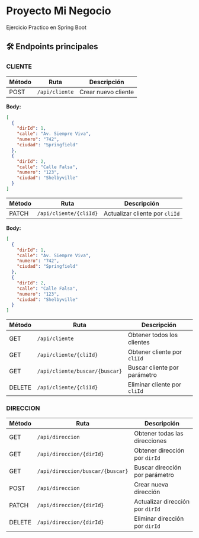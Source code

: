# Proyecto Mi Negocio

Ejercicio Practico en Spring Boot

## 🛠 Endpoints principales

### CLIENTE

| Método | Ruta           | Descripción         |
| ------ | -------------- | ------------------- |
| POST   | `/api/cliente` | Crear nuevo cliente |

**Body:**

```json
[
  {
    "dirId": 1,
    "calle": "Av. Siempre Viva",
    "numero": "742",
    "ciudad": "Springfield"
  },
  {
    "dirId": 2,
    "calle": "Calle Falsa",
    "numero": "123",
    "ciudad": "Shelbyville"
  }
]
```

| Método | Ruta                   | Descripción                    |
| ------ | ---------------------- | ------------------------------ |
| PATCH  | `/api/cliente/{cliId}` | Actualizar cliente por `cliId` |

**Body:**

```json
[
  {
    "dirId": 1,
    "calle": "Av. Siempre Viva",
    "numero": "742",
    "ciudad": "Springfield"
  },
  {
    "dirId": 2,
    "calle": "Calle Falsa",
    "numero": "123",
    "ciudad": "Shelbyville"
  }
]
```

| Método | Ruta                           | Descripción                  |
| ------ | ------------------------------ | ---------------------------- |
| GET    | `/api/cliente`                 | Obtener todos los clientes   |
| GET    | `/api/cliente/{cliId}`         | Obtener cliente por `cliId`  |
| GET    | `/api/cliente/buscar/{buscar}` | Buscar cliente por parámetro |
| DELETE | `/api/cliente/{cliId}`         | Eliminar cliente por `cliId` |

### DIRECCION

| Método | Ruta                             | Descripción                      |
| ------ | -------------------------------- | -------------------------------- |
| GET    | `/api/direccion`                 | Obtener todas las direcciones    |
| GET    | `/api/direccion/{dirId}`         | Obtener dirección por `dirId`    |
| GET    | `/api/direccion/buscar/{buscar}` | Buscar dirección por parámetro   |
| POST   | `/api/direccion`                 | Crear nueva dirección            |
| PATCH  | `/api/direccion/{dirId}`         | Actualizar dirección por `dirId` |
| DELETE | `/api/direccion/{dirId}`         | Eliminar dirección por `dirId`   |

```

```
